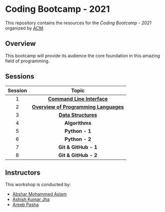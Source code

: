 # Coding Bootcamp - 2021

This repository contains the resources for the *Coding Bootcamp - 2021* organized by [ACM](https://www.acmbpdc.org/).

## Overview

This bootcamp will provide its audience the core foundation in this amazing field of programming.

## Sessions

| Session | Topic |
| :-----: |:-------------:|
| 1 | [**Command Line Interface**](01-command-line-interface/README.md) |
| 2 | [**Overview of Programming Languages**](02-overview-of-programming-languages/README.md) |
| 3 | [**Data Structures**](03-data-structures/README.md) |
| 4 | **Algorithms** |
| 5 | **Python - 1** |
| 6 | **Python - 2** |
| 7 | **Git & GitHub - 1** |
| 8 | **Git & GitHub - 2** |

## Instructors

This workshop is conducted by:

* [Abshar Mohammed Aslam](https://github.com/abxhr)
* [Ashish Kumar Jha](https://github.com/Ashish-BITS)
* [Areeb Pasha](https://github.com/areeb1501)